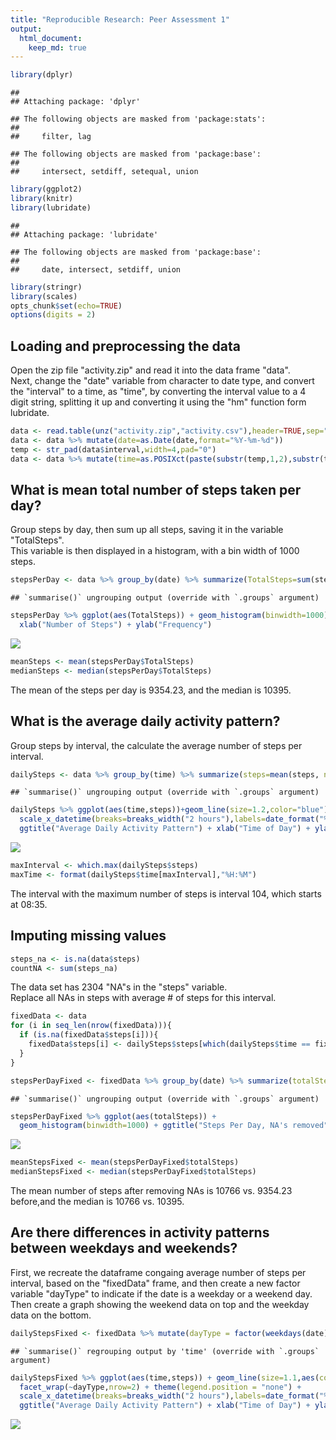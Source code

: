 ```yaml
---
title: "Reproducible Research: Peer Assessment 1"
output: 
  html_document:
    keep_md: true
---
```



```r
library(dplyr)
```

```
## 
## Attaching package: 'dplyr'
```

```
## The following objects are masked from 'package:stats':
## 
##     filter, lag
```

```
## The following objects are masked from 'package:base':
## 
##     intersect, setdiff, setequal, union
```

```r
library(ggplot2)
library(knitr)
library(lubridate)
```

```
## 
## Attaching package: 'lubridate'
```

```
## The following objects are masked from 'package:base':
## 
##     date, intersect, setdiff, union
```

```r
library(stringr)
library(scales)
opts_chunk$set(echo=TRUE)
options(digits = 2)
```

## Loading and preprocessing the data
Open the zip file "activity.zip" and read it into the data frame "data".  
Next, change the "date" variable from character to date type, and convert the "interval" to a time, as "time", by converting the interval value to a 4 digit string, splitting it up and converting it using the "hm" function form lubridate.


```r
data <- read.table(unz("activity.zip","activity.csv"),header=TRUE,sep=",")
data <- data %>% mutate(date=as.Date(date,format="%Y-%m-%d"))
temp <- str_pad(data$interval,width=4,pad="0")
data <- data %>% mutate(time=as.POSIXct(paste(substr(temp,1,2),substr(temp,3,4),sep=":"),format="%H:%M"),tz="America/Chicago")
```

## What is mean total number of steps taken per day?
Group steps by day, then sum up all steps, saving it in the variable "TotalSteps".  
This variable is then displayed in a histogram, with a bin width of 1000 steps.


```r
stepsPerDay <- data %>% group_by(date) %>% summarize(TotalSteps=sum(steps, na.rm=TRUE))
```

```
## `summarise()` ungrouping output (override with `.groups` argument)
```

```r
stepsPerDay %>% ggplot(aes(TotalSteps)) + geom_histogram(binwidth=1000) + ggtitle("Steps Per Day") + 
  xlab("Number of Steps") + ylab("Frequency")
```

![](PA1_template_files/figure-html/StepsPerDay-1.png)<!-- -->

```r
meanSteps <- mean(stepsPerDay$TotalSteps)
medianSteps <- median(stepsPerDay$TotalSteps)
```

The mean of the steps per day is 9354.23, and the median is 10395.

## What is the average daily activity pattern?

Group steps by interval, the calculate the average number of steps per interval.


```r
dailySteps <- data %>% group_by(time) %>% summarize(steps=mean(steps, na.rm=TRUE))
```

```
## `summarise()` ungrouping output (override with `.groups` argument)
```

```r
dailySteps %>% ggplot(aes(time,steps))+geom_line(size=1.2,color="blue") + 
  scale_x_datetime(breaks=breaks_width("2 hours"),labels=date_format("%H:%M",tz="America/Chicago")) +
  ggtitle("Average Daily Activity Pattern") + xlab("Time of Day") + ylab("Number of Steps")
```

![](PA1_template_files/figure-html/dailyaverage-1.png)<!-- -->

```r
maxInterval <- which.max(dailySteps$steps)
maxTime <- format(dailySteps$time[maxInterval],"%H:%M")
```

The interval with the maximum number of steps is interval 104, which starts at 08:35.

## Imputing missing values


```r
steps_na <- is.na(data$steps)
countNA <- sum(steps_na)
```

The data set has 2304 "NA"s in the "steps" variable.  
Replace all NAs in steps with average # of steps for this interval.  

```r
fixedData <- data
for (i in seq_len(nrow(fixedData))){
  if (is.na(fixedData$steps[i])){
    fixedData$steps[i] <- dailySteps$steps[which(dailySteps$time == fixedData$time[i])]
  }
}

stepsPerDayFixed <- fixedData %>% group_by(date) %>% summarize(totalSteps = sum(steps)) 
```

```
## `summarise()` ungrouping output (override with `.groups` argument)
```

```r
stepsPerDayFixed %>% ggplot(aes(totalSteps)) + 
  geom_histogram(binwidth=1000) + ggtitle("Steps Per Day, NA's removed") + xlab("Number of Steps") + ylab("Frequency")
```

![](PA1_template_files/figure-html/impute-1.png)<!-- -->

```r
meanStepsFixed <- mean(stepsPerDayFixed$totalSteps)
medianStepsFixed <- median(stepsPerDayFixed$totalSteps)
```

The mean number of steps after removing NAs is 10766 vs. 9354.23 before,and the median is 10766 vs. 10395.


## Are there differences in activity patterns between weekdays and weekends?

First, we recreate the dataframe congaing average number of steps per interval, based on the "fixedData" frame, and then create a new factor variable "dayType" to indicate if the date is a weekday or a weekend day. Then create a graph showing the weekend data on top and the weekday data on the bottom.


```r
dailyStepsFixed <- fixedData %>% mutate(dayType = factor(weekdays(date) %in% c("Saturday","Sunday"), levels=c(TRUE,FALSE), labels=c("Weekend","Weekday"))) %>% group_by(time,dayType) %>% summarize(steps=mean(steps)) 
```

```
## `summarise()` regrouping output by 'time' (override with `.groups` argument)
```

```r
dailyStepsFixed %>% ggplot(aes(time,steps)) + geom_line(size=1.1,aes(color=dayType)) + 
  facet_wrap(~dayType,nrow=2) + theme(legend.position = "none") +   
  scale_x_datetime(breaks=breaks_width("2 hours"),labels=date_format("%H:%M",tz="America/Chicago")) +
  ggtitle("Average Daily Activity Pattern") + xlab("Time of Day") + ylab("Number of Steps")
```

![](PA1_template_files/figure-html/weekend-1.png)<!-- -->
